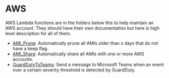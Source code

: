 # AWS

AWS Lambda functions are in the folders below this to help maintain an AWS account.  They should have their own documentation but here is high level description for all of them.

* [AMI_Prune](AMI_Prune): Automatically prune all AMIs older than x days that do not have a keep flag.
* [AMI_Share](AMI_Share): Automatically share all AMIs with one or more AWS accounts.
* [GuardDutyToTeams](GuardDutyToTeams): Send a message to Microsoft Teams when an event over a certain severity threshold is detected by GuardDuty.